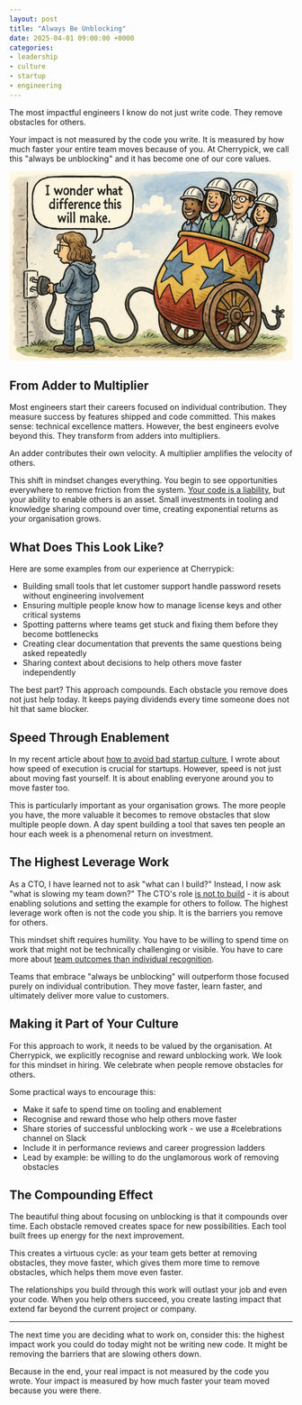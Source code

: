 ```yaml
---
layout: post
title: "Always Be Unblocking"
date: 2025-04-01 09:00:00 +0000
categories:
- leadership
- culture
- startup
- engineering
---
```


The most impactful engineers I know do not just write code. They remove obstacles for others.

Your impact is not measured by the code you write. It is measured by how much faster your entire team moves because of you. At Cherrypick, we call this "always be unblocking" and it has become one of our core values.

![Always be unblocking](/assets/img/always-be-unblocking.jpeg)

<!--more-->

## From Adder to Multiplier

Most engineers start their careers focused on individual contribution. They measure success by features shipped and code committed. This makes sense: technical excellence matters. However, the best engineers evolve beyond this. They transform from adders into multipliers.

An adder contributes their own velocity. A multiplier amplifies the velocity of others.

This shift in mindset changes everything. You begin to see opportunities everywhere to remove friction from the system. [Your code is a liability](/your-code-is-a-liability), but your ability to enable others is an asset. Small investments in tooling and knowledge sharing compound over time, creating exponential returns as your organisation grows.

## What Does This Look Like?

Here are some examples from our experience at Cherrypick:

- Building small tools that let customer support handle password resets without engineering involvement
- Ensuring multiple people know how to manage license keys and other critical systems
- Spotting patterns where teams get stuck and fixing them before they become bottlenecks
- Creating clear documentation that prevents the same questions being asked repeatedly
- Sharing context about decisions to help others move faster independently

The best part? This approach compounds. Each obstacle you remove does not just help today. It keeps paying dividends every time someone does not hit that same blocker.

## Speed Through Enablement

In my recent article about [how to avoid bad startup culture](/how-to-avoid-bad-startup-culture), I wrote about how speed of execution is crucial for startups. However, speed is not just about moving fast yourself. It is about enabling everyone around you to move faster too.

This is particularly important as your organisation grows. The more people you have, the more valuable it becomes to remove obstacles that slow multiple people down. A day spent building a tool that saves ten people an hour each week is a phenomenal return on investment.

## The Highest Leverage Work

As a CTO, I have learned not to ask "what can I build?" Instead, I now ask "what is slowing my team down?" The CTO's role [is not to build](/the-job-is-not-to-build) - it is about enabling solutions and setting the example for others to follow. The highest leverage work often is not the code you ship. It is the barriers you remove for others.

This mindset shift requires humility. You have to be willing to spend time on work that might not be technically challenging or visible. You have to care more about [team outcomes than individual recognition](/the-team-is-the-atomic-unit).

Teams that embrace "always be unblocking" will outperform those focused purely on individual contribution. They move faster, learn faster, and ultimately deliver more value to customers.

## Making it Part of Your Culture

For this approach to work, it needs to be valued by the organisation. At Cherrypick, we explicitly recognise and reward unblocking work. We look for this mindset in hiring. We celebrate when people remove obstacles for others.

Some practical ways to encourage this:
- Make it safe to spend time on tooling and enablement
- Recognise and reward those who help others move faster
- Share stories of successful unblocking work - we use a #celebrations channel on Slack
- Include it in performance reviews and career progression ladders
- Lead by example: be willing to do the unglamorous work of removing obstacles

## The Compounding Effect

The beautiful thing about focusing on unblocking is that it compounds over time. Each obstacle removed creates space for new possibilities. Each tool built frees up energy for the next improvement.

This creates a virtuous cycle: as your team gets better at removing obstacles, they move faster, which gives them more time to remove obstacles, which helps them move even faster.

The relationships you build through this work will outlast your job and even your code. When you help others succeed, you create lasting impact that extend far beyond the current project or company.

---

The next time you are deciding what to work on, consider this: the highest impact work you could do today might not be writing new code. It might be removing the barriers that are slowing others down.

Because in the end, your real impact is not measured by the code you wrote. Your impact is measured by how much faster your team moved because you were there. 